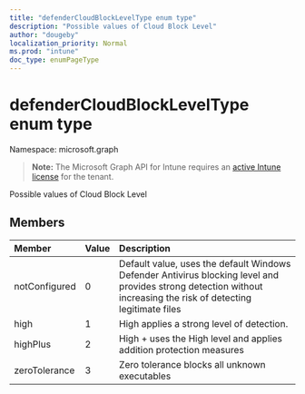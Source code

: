 ```yaml
---
title: "defenderCloudBlockLevelType enum type"
description: "Possible values of Cloud Block Level"
author: "dougeby"
localization_priority: Normal
ms.prod: "intune"
doc_type: enumPageType
---
```


# defenderCloudBlockLevelType enum type

Namespace: microsoft.graph

> **Note:** The Microsoft Graph API for Intune requires an [active Intune license](https://go.microsoft.com/fwlink/?linkid=839381) for the tenant.

Possible values of Cloud Block Level

## Members
|Member|Value|Description|
|:---|:---|:---|
|notConfigured|0|Default value, uses the default Windows Defender Antivirus blocking level and provides strong detection without increasing the risk of detecting legitimate files|
|high|1|High applies a strong level of detection.|
|highPlus|2|High + uses the High level and applies addition protection measures|
|zeroTolerance|3|Zero tolerance blocks all unknown executables|



